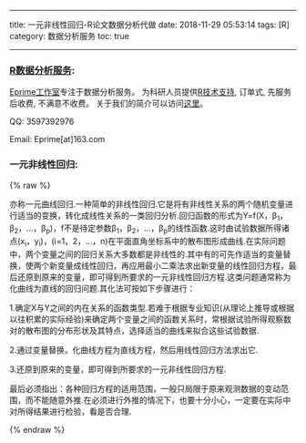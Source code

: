 
---
title: 一元非线性回归-R论文数据分析代做
date: 2018-11-29 05:53:14
tags: [R]
category: 数据分析服务
toc: true

---



<span></span>
<!-- more -->

### [R](/tags/R/)[数据分析服务](/categories/数据分析服务/):
[Eprime工作室](http://Eprime.cn/)专注于数据分析服务。
为科研人员提供[R技术支持](http://Eprime.cn/2018/08/18/Eprime工作室R代做服务详情/), 订单式, 先服务后收费, 不满意不收费。
关于我们的简介可以访问[这里](http://Eprime.cn/2018/08/17/关于Eprime工作室/)。

QQ: 3597392976

Email: Eprime[at]163.com



### 一元非线性回归:

{% raw %}
<div class="p1">亦称一元曲线回归.一种简单的非线性回归.它是将有非线性关系的两个随机变量进行适当的变换，转化成线性关系的一类回归分析.回归函数的形式为Y=f(X，β<sub>1</sub>，β<sub>2</sub>，…，β<sub>p</sub>)，f不是待定参数β<sub>1</sub>，β<sub>2</sub>，…，β<sub>p</sub>的线性函数.这时由试验数据所得诸点(x<sub>i</sub>，y<sub>i</sub>)，(i=1，2，…，n)在平面直角坐标系中的散布图形成曲线.在实际问题中，两个变量之间的回归关系大多数都是非线性的.其中有的可先作适当的变量替换，使两个新变量成线性回归，再应用最小二乘法求出新变量的线性回归方程，最后还原到原来的变量，即可得到所要求的一元非线性回归方程.这类问题通常称为化曲线为直线的回归问题.其化法可按如下步骤进行：

<p>1.确定X与Y之间的内在关系的函数类型.若难于根据专业知识(从理论上推导或根据以往积累的实际经验)来确定两个变量之间的函数关系时，常根据试验所得观察数对的散布图的分布形状及其特点，选择适当的曲线来拟合这些试验数据.

</p><p>2.通过变量替换，化曲线方程为直线方程，然后用线性回归方法求出它.

</p><p>3.还原到原来的变量，即可得到所要求的一元非线性回归方程.

</p><p>最后必须指出：各种回归方程的适用范围，一般只局限于原来观测数据的变动范围，而不能随意外推.在必须进行外推的情况下，也要十分小心，一定要在实际中对所得结果进行检验，看是否合理.</p></div>
{% endraw %}







